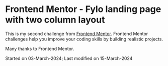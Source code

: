 # Frontend Mentor - Fylo landing page with two column layout 

This is my second challenge from [Frontend Mentor](https://www.frontendmentor.io/challenges/fylo-landing-page-with-two-column-layout-5ca5ef041e82137ec91a50f5). Frontend Mentor challenges help you improve your coding skills by building realistic projects. 

Many thanks to Frontend Mentor.

Started on 03-March-2024;
Last modified on 15-March-2024
